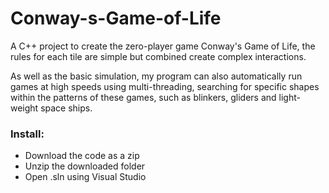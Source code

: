 # Conway-s-Game-of-Life
A C++ project to create the zero-player game Conway's Game of Life, the rules for each tile are simple but combined create complex interactions.

 As well as the basic simulation, my program can also automatically run games at high speeds using multi-threading, searching for specific shapes within the patterns of these games, such as blinkers, gliders and light-weight space ships.

### Install:
- Download the code as a zip
- Unzip the downloaded folder
- Open .sln using Visual Studio
